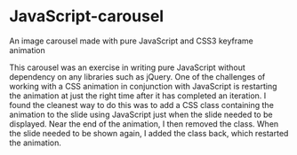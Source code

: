 # JavaScript-carousel
An image carousel made with pure JavaScript and CSS3 keyframe animation

This carousel was an exercise in writing pure JavaScript without dependency on any libraries such as jQuery.  One of the challenges of working with a CSS animation in conjunction with JavaScript is restarting the animation at just the right time after it has completed an iteration.  I found the cleanest way to do this was to add a CSS class containing the animation to the slide using JavaScript just when the slide needed to be displayed.  Near the end of the animation, I then removed the class.  When the slide needed to be shown again, I added the class back, which restarted the animation.
